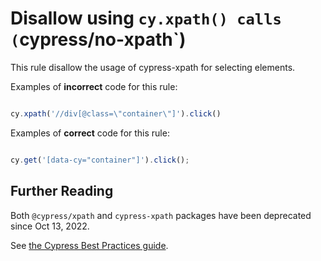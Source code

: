 # Disallow using `cy.xpath() calls (`cypress/no-xpath`)

<!-- end auto-generated rule header -->

This rule disallow the usage of cypress-xpath for selecting elements.


Examples of **incorrect** code for this rule:

```js

cy.xpath('//div[@class=\"container\"]').click()
```

Examples of **correct** code for this rule:


```js

cy.get('[data-cy="container"]').click();
```


## Further Reading

Both `@cypress/xpath` and `cypress-xpath` packages have been deprecated since Oct 13, 2022.


See [the Cypress Best Practices guide](https://docs.cypress.io/guides/references/best-practices.html#Selecting-Elements).
